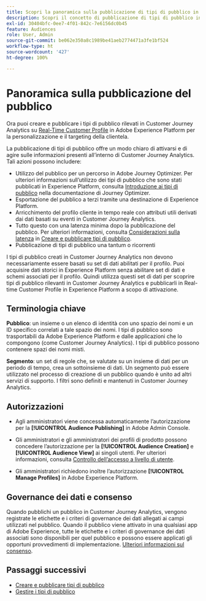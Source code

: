 ```yaml
---
title: Scopri la panoramica sulla pubblicazione di tipi di pubblico in Customer Journey Analytics
description: Scopri il concetto di pubblicazione di tipi di pubblico in Customer Journey Analytics
exl-id: 30404bfc-0ee7-4f01-842c-7e6156dc0b45
feature: Audiences
role: User, Admin
source-git-commit: be062e350a8c1989be41aeb2774471a3fe1bf524
workflow-type: ht
source-wordcount: '427'
ht-degree: 100%

---
```


# Panoramica sulla pubblicazione del pubblico

Ora puoi creare e pubblicare i tipi di pubblico rilevati in Customer Journey Analytics su [Real-Time Customer Profile](https://experienceleague.adobe.com/docs/experience-platform/profile/home.html?lang=it) in Adobe Experience Platform per la personalizzazione e il targeting della clientela.

La pubblicazione di tipi di pubblico offre un modo chiaro di attivarsi e di agire sulle informazioni presenti all’interno di Customer Journey Analytics. Tali azioni possono includere:

* Utilizzo del pubblico per un percorso in Adobe Journey Optimizer.
Per ulteriori informazioni sull’utilizzo dei tipi di pubblico che sono stati pubblicati in Experience Platform, consulta [Introduzione ai tipi di pubblico](https://experienceleague.adobe.com/it/docs/journey-optimizer/using/audiences-profiles-identities/audiences/about-audiences) nella documentazione di Journey Optimizer.
* Esportazione del pubblico a terzi tramite una destinazione di Experience Platform.
* Arricchimento del profilo cliente in tempo reale con attributi utili derivati dai dati basati su eventi in Customer Journey Analytics.
* Tutto questo con una latenza minima dopo la pubblicazione del pubblico.
Per ulteriori informazioni, consulta [Considerazioni sulla latenza](/help/components/audiences/publish.md#latency-considerations) in [Creare e pubblicare tipi di pubblico](/help/components/audiences/publish.md).
* Pubblicazione di tipi di pubblico una tantum o ricorrenti

I tipi di pubblico creati in Customer Journey Analytics non devono necessariamente essere basati su set di dati abilitati per il profilo. Puoi acquisire dati storici in Experience Platform senza abilitare set di dati e schemi associati per il profilo. Quindi utilizza questi set di dati per scoprire tipi di pubblico rilevanti in Customer Journey Analytics e pubblicarli in Real-time Customer Profile in Experience Platform a scopo di attivazione.

## Terminologia chiave

**Pubblico**: un insieme o un elenco di identità con uno spazio dei nomi e un ID specifico correlati a tale spazio dei nomi. I tipi di pubblico sono trasportabili da Adobe Experience Platform e dalle applicazioni che lo compongono (come Customer Journey Analytics). I tipi di pubblico possono contenere spazi dei nomi misti.

**Segmento**: un set di regole che, se valutate su un insieme di dati per un periodo di tempo, crea un sottoinsieme di dati. Un segmento può essere utilizzato nel processo di creazione di un pubblico quando è unito ad altri servizi di supporto. I filtri sono definiti e mantenuti in Customer Journey Analytics.

## Autorizzazioni

* Agli amministratori viene concessa automaticamente l’autorizzazione per la **[!UICONTROL Audience Publishing]** in Adobe Admin Console.

* Gli amministratori e gli amministratori dei profili di prodotto possono concedere l’autorizzazione per la **[!UICONTROL Audience Creation]** e **[!UICONTROL Audience View]** ai singoli utenti. Per ulteriori informazioni, consulta [Controllo dell’accesso a livello di utente](/help/technotes/access-control.md#user-level-access).

* Gli amministratori richiedono inoltre l’autorizzazione **[!UICONTROL Manage Profiles]** in Adobe Experience Platform.

## Governance dei dati e consenso

Quando pubblichi un pubblico in Customer Journey Analytics, vengono registrate le etichette e i criteri di governance dei dati allegati ai campi utilizzati nel pubblico. Quando il pubblico viene attivato in una qualsiasi app di Adobe Experience, tutte le etichette e i criteri di governance dei dati associati sono disponibili per quel pubblico e possono essere applicati gli opportuni provvedimenti di implementazione. [Ulteriori informazioni sul consenso](https://experienceleague.adobe.com/docs/experience-platform/data-governance/policies/user-guide.html?lang=it#consent-policy).

## Passaggi successivi

* [Creare e pubblicare tipi di pubblico](/help/components/audiences/publish.md)
* [Gestire i tipi di pubblico](/help/components/audiences/manage.md)
